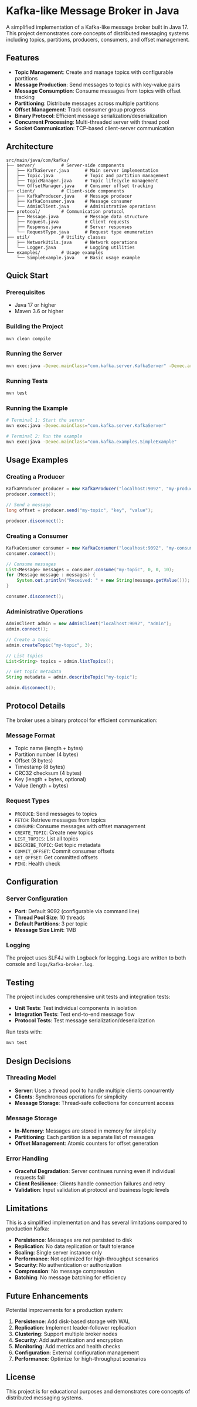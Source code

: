 # Kafka-like Message Broker in Java

A simplified implementation of a Kafka-like message broker built in Java 17. This project demonstrates core concepts of distributed messaging systems including topics, partitions, producers, consumers, and offset management.

## Features

- **Topic Management**: Create and manage topics with configurable partitions
- **Message Production**: Send messages to topics with key-value pairs
- **Message Consumption**: Consume messages from topics with offset tracking
- **Partitioning**: Distribute messages across multiple partitions
- **Offset Management**: Track consumer group progress
- **Binary Protocol**: Efficient message serialization/deserialization
- **Concurrent Processing**: Multi-threaded server with thread pool
- **Socket Communication**: TCP-based client-server communication

## Architecture

```
src/main/java/com/kafka/
├── server/          # Server-side components
│   ├── KafkaServer.java      # Main server implementation
│   ├── Topic.java            # Topic and partition management
│   ├── TopicManager.java     # Topic lifecycle management
│   └── OffsetManager.java    # Consumer offset tracking
├── client/          # Client-side components
│   ├── KafkaProducer.java    # Message producer
│   ├── KafkaConsumer.java    # Message consumer
│   └── AdminClient.java      # Administrative operations
├── protocol/        # Communication protocol
│   ├── Message.java          # Message data structure
│   ├── Request.java          # Client requests
│   ├── Response.java         # Server responses
│   └── RequestType.java      # Request type enumeration
├── util/            # Utility classes
│   ├── NetworkUtils.java     # Network operations
│   └── Logger.java           # Logging utilities
└── examples/        # Usage examples
    └── SimpleExample.java    # Basic usage example
```

## Quick Start

### Prerequisites

- Java 17 or higher
- Maven 3.6 or higher

### Building the Project

```bash
mvn clean compile
```

### Running the Server

```bash
mvn exec:java -Dexec.mainClass="com.kafka.server.KafkaServer" -Dexec.args="9092"
```

### Running Tests

```bash
mvn test
```

### Running the Example

```bash
# Terminal 1: Start the server
mvn exec:java -Dexec.mainClass="com.kafka.server.KafkaServer"

# Terminal 2: Run the example
mvn exec:java -Dexec.mainClass="com.kafka.examples.SimpleExample"
```

## Usage Examples

### Creating a Producer

```java
KafkaProducer producer = new KafkaProducer("localhost:9092", "my-producer");
producer.connect();

// Send a message
long offset = producer.send("my-topic", "key", "value");

producer.disconnect();
```

### Creating a Consumer

```java
KafkaConsumer consumer = new KafkaConsumer("localhost:9092", "my-consumer", "my-group");
consumer.connect();

// Consume messages
List<Message> messages = consumer.consume("my-topic", 0, 0, 10);
for (Message message : messages) {
    System.out.println("Received: " + new String(message.getValue()));
}

consumer.disconnect();
```

### Administrative Operations

```java
AdminClient admin = new AdminClient("localhost:9092", "admin");
admin.connect();

// Create a topic
admin.createTopic("my-topic", 3);

// List topics
List<String> topics = admin.listTopics();

// Get topic metadata
String metadata = admin.describeTopic("my-topic");

admin.disconnect();
```

## Protocol Details

The broker uses a binary protocol for efficient communication:

### Message Format

- Topic name (length + bytes)
- Partition number (4 bytes)
- Offset (8 bytes)
- Timestamp (8 bytes)
- CRC32 checksum (4 bytes)
- Key (length + bytes, optional)
- Value (length + bytes)

### Request Types

- `PRODUCE`: Send messages to topics
- `FETCH`: Retrieve messages from topics
- `CONSUME`: Consume messages with offset management
- `CREATE_TOPIC`: Create new topics
- `LIST_TOPICS`: List all topics
- `DESCRIBE_TOPIC`: Get topic metadata
- `COMMIT_OFFSET`: Commit consumer offsets
- `GET_OFFSET`: Get committed offsets
- `PING`: Health check

## Configuration

### Server Configuration

- **Port**: Default 9092 (configurable via command line)
- **Thread Pool Size**: 10 threads
- **Default Partitions**: 3 per topic
- **Message Size Limit**: 1MB

### Logging

The project uses SLF4J with Logback for logging. Logs are written to both console and `logs/kafka-broker.log`.

## Testing

The project includes comprehensive unit tests and integration tests:

- **Unit Tests**: Test individual components in isolation
- **Integration Tests**: Test end-to-end message flow
- **Protocol Tests**: Test message serialization/deserialization

Run tests with:

```bash
mvn test
```

## Design Decisions

### Threading Model

- **Server**: Uses a thread pool to handle multiple clients concurrently
- **Clients**: Synchronous operations for simplicity
- **Message Storage**: Thread-safe collections for concurrent access

### Message Storage

- **In-Memory**: Messages are stored in memory for simplicity
- **Partitioning**: Each partition is a separate list of messages
- **Offset Management**: Atomic counters for offset generation

### Error Handling

- **Graceful Degradation**: Server continues running even if individual requests fail
- **Client Resilience**: Clients handle connection failures and retry
- **Validation**: Input validation at protocol and business logic levels

## Limitations

This is a simplified implementation and has several limitations compared to production Kafka:

- **Persistence**: Messages are not persisted to disk
- **Replication**: No data replication or fault tolerance
- **Scaling**: Single server instance only
- **Performance**: Not optimized for high-throughput scenarios
- **Security**: No authentication or authorization
- **Compression**: No message compression
- **Batching**: No message batching for efficiency

## Future Enhancements

Potential improvements for a production system:

1. **Persistence**: Add disk-based storage with WAL
2. **Replication**: Implement leader-follower replication
3. **Clustering**: Support multiple broker nodes
4. **Security**: Add authentication and encryption
5. **Monitoring**: Add metrics and health checks
6. **Configuration**: External configuration management
7. **Performance**: Optimize for high-throughput scenarios

## License

This project is for educational purposes and demonstrates core concepts of distributed messaging systems.
